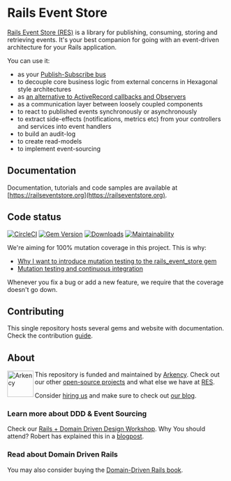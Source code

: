 # Rails Event Store

[Rails Event Store (RES)](https://railseventstore.org/) is a library for publishing, consuming, storing and retrieving events. It's your best companion for going with an event-driven architecture for your Rails application.

You can use it:

<ul>
<li>as your <a href="https://railseventstore.org/docs/pubsub/">Publish-Subscribe bus</a></li>
<li>to decouple core business logic from external concerns in Hexagonal style architectures</li>
<li>as <a href="https://blog.arkency.com/2016/05/domain-events-over-active-record-callbacks/">an alternative to ActiveRecord callbacks and Observers</a></li>
<li>as a communication layer between loosely coupled components</li>
<li>to react to published events synchronously or asynchronously</li>
<li>to extract side-effects (notifications, metrics etc) from your controllers and services into event handlers</li>
<li>to build an audit-log</li>
<li>to create read-models</li>
<li>to implement event-sourcing</li>
</ul>

## Documentation

Documentation, tutorials and code samples are available at [https://railseventstore.org](https://railseventstore.org).

## Code status

[![CircleCI](https://circleci.com/gh/RailsEventStore/rails_event_store.svg?style=shield)](https://circleci.com/gh/RailsEventStore/rails_event_store)
[![Gem Version](https://badge.fury.io/rb/rails_event_store.svg)](https://badge.fury.io/rb/rails_event_store)
[![Downloads](https://badgen.net/rubygems/dt/ruby_event_store)](https://rubygems.org/gems/ruby_event_store)
[![Maintainability](https://badgen.net/codeclimate/maintainability/RailsEventStore/rails_event_store)](https://codeclimate.com/github/RailsEventStore/rails_event_store/maintainability)

We're aiming for 100% mutation coverage in this project. This is why:

* [Why I want to introduce mutation testing to the rails_event_store gem](https://blog.arkency.com/2015/04/why-i-want-to-introduce-mutation-testing-to-the-rails-event-store-gem/)
* [Mutation testing and continuous integration](https://blog.arkency.com/2015/05/mutation-testing-and-continuous-integration/)

Whenever you fix a bug or add a new feature, we require that the coverage doesn't go down.

## Contributing

This single repository hosts several gems and website with documentation. Check the contribution [guide](https://railseventstore.org/community/).

## About

<img src="https://arkency.com/images/arkency.png" alt="Arkency" width="60px" align="left" />

This repository is funded and maintained by [Arkency](https://arkency.com). Check out our other [open-source projects](https://github.com/arkency) and what else we have at [RES](https://github.com/RailsEventStore).

Consider [hiring us](https://arkency.com/hire-us) and make sure to check out [our blog](https://blog.arkency.com).

### Learn more about DDD & Event Sourcing

Check our [Rails + Domain Driven Design Workshop](https://blog.arkency.com/ddd-training/).
Why You should attend? Robert has explained this in a [blogpost](https://blog.arkency.com/2016/12/why-would-you-even-want-to-listen-about-ddd/).

### Read about Domain Driven Rails

You may also consider buying the [Domain-Driven Rails book](https://blog.arkency.com/domain-driven-rails/).
